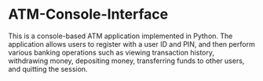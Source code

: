 # ATM-Console-Interface
This is a console-based ATM application implemented in Python. The application allows users to register with a user ID and PIN, and then perform various banking operations such as viewing transaction history, withdrawing money, depositing money, transferring funds to other users, and quitting the session.
